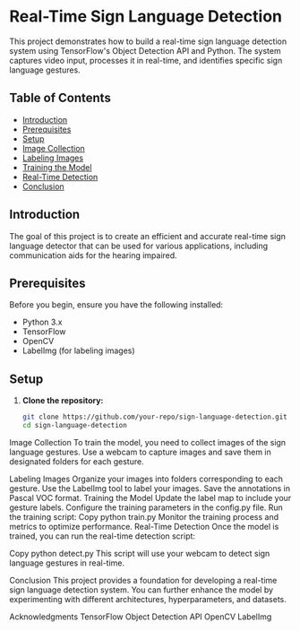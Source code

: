 # Real-Time Sign Language Detection

This project demonstrates how to build a real-time sign language detection system using TensorFlow's Object Detection API and Python. The system captures video input, processes it in real-time, and identifies specific sign language gestures.

## Table of Contents
- [Introduction](#introduction)
- [Prerequisites](#prerequisites)
- [Setup](#setup)
- [Image Collection](#image-collection)
- [Labeling Images](#labeling-images)
- [Training the Model](#training-the-model)
- [Real-Time Detection](#real-time-detection)
- [Conclusion](#conclusion)

## Introduction

The goal of this project is to create an efficient and accurate real-time sign language detector that can be used for various applications, including communication aids for the hearing impaired.

## Prerequisites

Before you begin, ensure you have the following installed:
- Python 3.x
- TensorFlow
- OpenCV
- LabelImg (for labeling images)

## Setup

1. **Clone the repository:**
   ```bash
   git clone https://github.com/your-repo/sign-language-detection.git
   cd sign-language-detection
   
Image Collection
To train the model, you need to collect images of the sign language gestures. Use a webcam to capture images and save them in designated folders for each gesture.

Labeling Images
Organize your images into folders corresponding to each gesture.
Use the LabelImg tool to label your images. Save the annotations in Pascal VOC format.
Training the Model
Update the label map to include your gesture labels.
Configure the training parameters in the config.py file.
Run the training script:
Copy
python train.py
Monitor the training process and metrics to optimize performance.
Real-Time Detection
Once the model is trained, you can run the real-time detection script:

Copy
python detect.py
This script will use your webcam to detect sign language gestures in real-time.

Conclusion
This project provides a foundation for developing a real-time sign language detection system. You can further enhance the model by experimenting with different architectures, hyperparameters, and datasets.

Acknowledgments
TensorFlow Object Detection API
OpenCV
LabelImg
